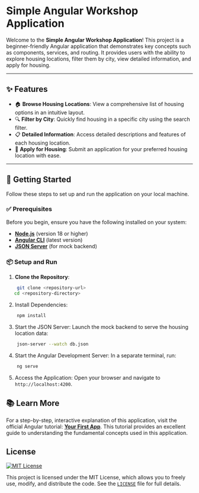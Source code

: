 # Simple Angular Workshop Application

Welcome to the **Simple Angular Workshop Application**! This project is a beginner-friendly Angular application that demonstrates key concepts such as components, services, and routing. It provides users with the ability to explore housing locations, filter them by city, view detailed information, and apply for housing.

---

## ✨ Features

- 🏠 **Browse Housing Locations**: View a comprehensive list of housing options in an intuitive layout.
- 🔍 **Filter by City**: Quickly find housing in a specific city using the search filter.
- 📋 **Detailed Information**: Access detailed descriptions and features of each housing location.
- 📝 **Apply for Housing**: Submit an application for your preferred housing location with ease.

---

## 🚀 Getting Started

Follow these steps to set up and run the application on your local machine.

### ✅ Prerequisites

Before you begin, ensure you have the following installed on your system:

- **[Node.js](https://nodejs.org/)** (version 18 or higher)
- **[Angular CLI](https://angular.io/cli)** (latest version)
- **[JSON Server](https://github.com/typicode/json-server)** (for mock backend)

### 📦 Setup and Run

1. **Clone the Repository**:
```bash
    git clone <repository-url>
   cd <repository-directory>
```

2. Install Dependencies:
```bash
    npm install
```

3. Start the JSON Server: Launch the mock backend to serve the housing location data:
```bash
    json-server --watch db.json
```

4. Start the Angular Development Server: In a separate terminal, run:
```bash
    ng serve
```

5. Access the Application: Open your browser and navigate to `http://localhost:4200`.

## 📚 Learn More

For a step-by-step, interactive explanation of this application, visit the official Angular tutorial: **[Your First App](https://angular.dev/tutorials/first-app)**. This tutorial provides an excellent guide to understanding the fundamental concepts used in this application.
## License
[![MIT License](https://img.shields.io/badge/license-MIT-blue.svg)](LICENSE)

This project is licensed under the MIT License, which allows you to freely use, modify, and distribute the code. See the [`LICENSE`](LICENSE) file for full details.